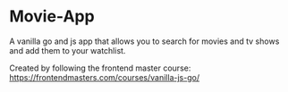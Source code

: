 # Movie-App

A vanilla go and js app that allows you to search for movies and tv shows and add them to your watchlist.

Created by following the frontend master course: https://frontendmasters.com/courses/vanilla-js-go/